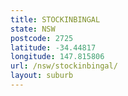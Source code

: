 ```yaml
---
title: STOCKINBINGAL
state: NSW
postcode: 2725
latitude: -34.44817
longitude: 147.815806
url: /nsw/stockinbingal/
layout: suburb
---
```

